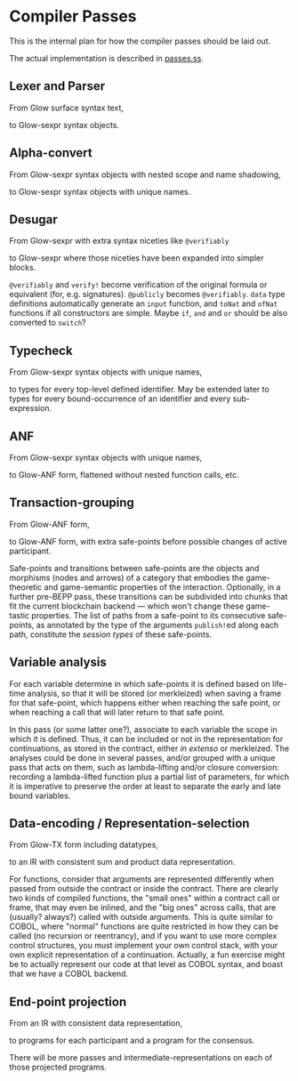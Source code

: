 # Compiler Passes

This is the internal plan for how the compiler passes should be laid out.

The actual implementation is described in [passes.ss](passes.ss).


## Lexer and Parser

From Glow surface syntax text,

to Glow-sexpr syntax objects.

## Alpha-convert

From Glow-sexpr syntax objects with nested scope and name shadowing,

to Glow-sexpr syntax objects with unique names.

## Desugar

From Glow-sexpr with extra syntax niceties like `@verifiably`

to Glow-sexpr where those niceties have been expanded into simpler blocks.

`@verifiably` and `verify!` become verification of the original formula
or equivalent (for, e.g. signatures). `@publicly` becomes `@verifiably`.
`data` type definitions automatically generate an `input` function,
and `toNat` and `ofNat` functions if all constructors are simple.
Maybe `if`, `and` and `or` should be also converted to `switch`?

## Typecheck

From Glow-sexpr syntax objects with unique names,

to types for every top-level defined identifier.
May be extended later to types for every bound-occurrence of an
identifier and every sub-expression.

## ANF

From Glow-sexpr syntax objects with unique names,

to Glow-ANF form, flattened without nested function calls, etc.

## Transaction-grouping

From Glow-ANF form,

to Glow-ANF form, with extra safe-points before possible changes of active participant.

Safe-points and transitions between safe-points are the objects and morphisms (nodes and arrows)
of a category that embodies the game-theoretic and game-semantic properties of the interaction.
Optionally, in a further pre-BEPP pass, these transitions can be subdivided into chunks
that fit the current blockchain backend — which won't change these game-tastic properties.
The list of paths from a safe-point to its consecutive safe-points,
as annotated by the type of the arguments `publish!`ed along each path,
constitute the *session types* of these safe-points.

## Variable analysis

For each variable determine in which safe-points it is defined based on life-time analysis,
so that it will be stored (or merkleized) when saving a frame for that safe-point,
which happens either when reaching the safe point, or when reaching
a call that will later return to that safe point.

In this pass (or some latter one?), associate to each variable the scope in which it is defined.
Thus, it can be included or not in the representation for continuations, as stored in the contract,
either *in extenso* or merkleized.
The analyses could be done in several passes, and/or grouped with a unique pass that acts on them,
such as lambda-lifting and/or closure conversion:
recording a lambda-lifted function plus a partial list of parameters,
for which it is imperative to preserve the order at least to separate the early and late bound variables.

## Data-encoding / Representation-selection

From Glow-TX form including datatypes,

to an IR with consistent sum and product data representation.

For functions, consider that arguments are represented differently when passed from outside the contract
or inside the contract. There are clearly two kinds of compiled functions,
the "small ones" within a contract call or frame, that may even be inlined,
and the "big ones" across calls, that are (usually? always?) called with outside arguments.
This is quite similar to COBOL, where "normal" functions are quite restricted in how they can be called
(no recursion or reentrancy),
and if you want to use more complex control structures,
you must implement your own control stack,
with your own explicit representation of a continuation.
Actually, a fun exercise might be to actually represent our code at that level as COBOL syntax,
and boast that we have a COBOL backend.

## End-point projection

From an IR with consistent data representation,

to programs for each participant and a program for the
consensus.

There will be more passes and intermediate-representations on each of
those projected programs.

